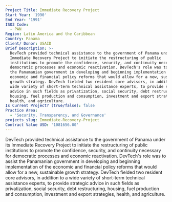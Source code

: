 ```yaml
---
Project Title: Immediate Recovery Project
Start Year: '1990'
End Year: '1991'
ISO3 Code:
  - PAN
Region: Latin America and the Caribbean
Country: Panama
Client/ Donor: USAID
Brief Description: >-
  DevTech provided technical assistance to the government of Panama under its
  Immediate Recovery Project to initiate the restructuring of public
  institutions to promote the confidence, security, and continuity necessary for
  democratic processes and economic reactivation. DevTech's role was to assist
  the Panamanian government in developing and beginning implementation of the
  economic and financial policy reforms that would allow for a new, sustainable
  growth strategy. DevTech fielded two resident core advisors, in addition to a
  wide variety of short-term technical assistance experts, to provide strategic
  advice in such fields as privatization, social security, debt restructuring,
  housing, fuel production and consumption, investment and export strategies,
  health, and agriculture.
Is Current Project? (true/false): false
Practice Area:
  - 'Security, Transparency, and Governance'
projects_slug: Immediate-Recovery-Project
Contract Value USD: '1081656.00'
---
```

DevTech provided technical assistance to the government of Panama under its Immediate Recovery Project to initiate the restructuring of public institutions to promote the confidence, security, and continuity necessary for democratic processes and economic reactivation. DevTech's role was to assist the Panamanian government in developing and beginning implementation of the economic and financial policy reforms that would allow for a new, sustainable growth strategy. DevTech fielded two resident core advisors, in addition to a wide variety of short-term technical assistance experts, to provide strategic advice in such fields as privatization, social security, debt restructuring, housing, fuel production and consumption, investment and export strategies, health, and agriculture.